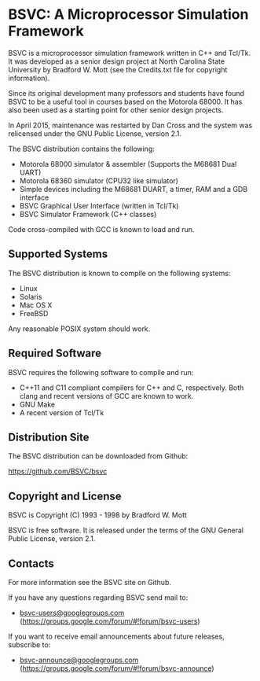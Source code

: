 BSVC: A Microprocessor Simulation Framework
===========================================

BSVC is a microprocessor simulation framework written in C++ and Tcl/Tk.
It was developed as a senior design project at North Carolina State
University by Bradford W. Mott (see the Credits.txt file for copyright
information).

Since its original development many professors and students have found
BSVC to be a useful tool in courses based on the Motorola 68000.  It has
also been used as a starting point for other senior design projects.

In April 2015, maintenance was restarted by Dan Cross and the system was
relicensed under the GNU Public License, version 2.1.

The BSVC distribution contains the following:

* Motorola 68000 simulator & assembler (Supports the M68681 Dual UART)
* Motorola 68360 simulator (CPU32 like simulator)
* Simple devices including the M68681 DUART, a timer, RAM and a GDB interface
* BSVC Graphical User Interface (written in Tcl/Tk)
* BSVC Simulator Framework (C++ classes)

Code cross-compiled with GCC is known to load and run.

Supported Systems
-----------------
The BSVC distribution is known to compile on the following systems:

* Linux
* Solaris
* Mac OS X
* FreeBSD

Any reasonable POSIX system should work.

Required Software
-----------------
BSVC requires the following software to compile and run:

* C++11 and C11 compliant compilers for C++ and C, respectively.
  Both clang and recent versions of GCC are known to work.
* GNU Make
* A recent version of Tcl/Tk

Distribution Site
-----------------
The BSVC distribution can be downloaded from Github:

  https://github.com/BSVC/bsvc

Copyright and License
---------------------
BSVC is Copyright (C) 1993 - 1998 by Bradford W. Mott

BSVC is free software. It is released under the terms of the GNU
General Public License, version 2.1.

Contacts
--------
For more information see the BSVC site on Github.

If you have any questions regarding BSVC send mail to:

* bsvc-users@googlegroups.com
  (https://groups.google.com/forum/#!forum/bsvc-users)

If you want to receive email announcements about future releases,
subscribe to:

* bsvc-announce@googlegroups.com
  (https://groups.google.com/forum/#!forum/bsvc-announce)
